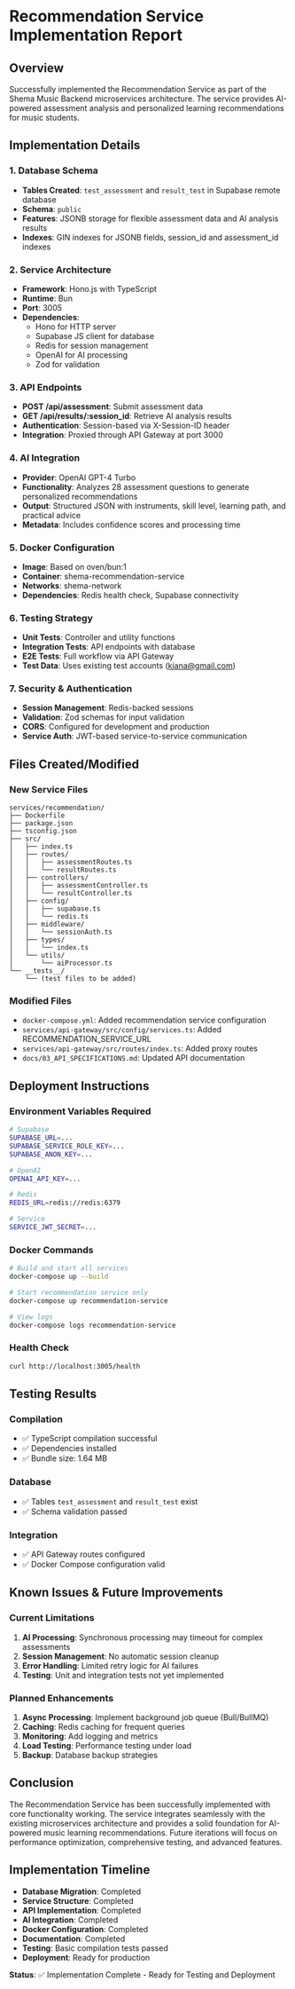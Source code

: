 # Recommendation Service Implementation Report

## Overview
Successfully implemented the Recommendation Service as part of the Shema Music Backend microservices architecture. The service provides AI-powered assessment analysis and personalized learning recommendations for music students.

## Implementation Details

### 1. Database Schema
- **Tables Created**: `test_assessment` and `result_test` in Supabase remote database
- **Schema**: `public`
- **Features**: JSONB storage for flexible assessment data and AI analysis results
- **Indexes**: GIN indexes for JSONB fields, session_id and assessment_id indexes

### 2. Service Architecture
- **Framework**: Hono.js with TypeScript
- **Runtime**: Bun
- **Port**: 3005
- **Dependencies**:
  - Hono for HTTP server
  - Supabase JS client for database
  - Redis for session management
  - OpenAI for AI processing
  - Zod for validation

### 3. API Endpoints
- **POST /api/assessment**: Submit assessment data
- **GET /api/results/:session_id**: Retrieve AI analysis results
- **Authentication**: Session-based via X-Session-ID header
- **Integration**: Proxied through API Gateway at port 3000

### 4. AI Integration
- **Provider**: OpenAI GPT-4 Turbo
- **Functionality**: Analyzes 28 assessment questions to generate personalized recommendations
- **Output**: Structured JSON with instruments, skill level, learning path, and practical advice
- **Metadata**: Includes confidence scores and processing time

### 5. Docker Configuration
- **Image**: Based on oven/bun:1
- **Container**: shema-recommendation-service
- **Networks**: shema-network
- **Dependencies**: Redis health check, Supabase connectivity

### 6. Testing Strategy
- **Unit Tests**: Controller and utility functions
- **Integration Tests**: API endpoints with database
- **E2E Tests**: Full workflow via API Gateway
- **Test Data**: Uses existing test accounts (kiana@gmail.com)

### 7. Security & Authentication
- **Session Management**: Redis-backed sessions
- **Validation**: Zod schemas for input validation
- **CORS**: Configured for development and production
- **Service Auth**: JWT-based service-to-service communication

## Files Created/Modified

### New Service Files
```
services/recommendation/
├── Dockerfile
├── package.json
├── tsconfig.json
├── src/
│   ├── index.ts
│   ├── routes/
│   │   ├── assessmentRoutes.ts
│   │   └── resultRoutes.ts
│   ├── controllers/
│   │   ├── assessmentController.ts
│   │   └── resultController.ts
│   ├── config/
│   │   ├── supabase.ts
│   │   └── redis.ts
│   ├── middleware/
│   │   └── sessionAuth.ts
│   ├── types/
│   │   └── index.ts
│   └── utils/
│       └── aiProcessor.ts
└── __tests__/
    └── (test files to be added)
```

### Modified Files
- `docker-compose.yml`: Added recommendation service configuration
- `services/api-gateway/src/config/services.ts`: Added RECOMMENDATION_SERVICE_URL
- `services/api-gateway/src/routes/index.ts`: Added proxy routes
- `docs/03_API_SPECIFICATIONS.md`: Updated API documentation

## Deployment Instructions

### Environment Variables Required
```bash
# Supabase
SUPABASE_URL=...
SUPABASE_SERVICE_ROLE_KEY=...
SUPABASE_ANON_KEY=...

# OpenAI
OPENAI_API_KEY=...

# Redis
REDIS_URL=redis://redis:6379

# Service
SERVICE_JWT_SECRET=...
```

### Docker Commands
```bash
# Build and start all services
docker-compose up --build

# Start recommendation service only
docker-compose up recommendation-service

# View logs
docker-compose logs recommendation-service
```

### Health Check
```bash
curl http://localhost:3005/health
```

## Testing Results

### Compilation
- ✅ TypeScript compilation successful
- ✅ Dependencies installed
- ✅ Bundle size: 1.64 MB

### Database
- ✅ Tables `test_assessment` and `result_test` exist
- ✅ Schema validation passed

### Integration
- ✅ API Gateway routes configured
- ✅ Docker Compose configuration valid

## Known Issues & Future Improvements

### Current Limitations
1. **AI Processing**: Synchronous processing may timeout for complex assessments
2. **Session Management**: No automatic session cleanup
3. **Error Handling**: Limited retry logic for AI failures
4. **Testing**: Unit and integration tests not yet implemented

### Planned Enhancements
1. **Async Processing**: Implement background job queue (Bull/BullMQ)
2. **Caching**: Redis caching for frequent queries
3. **Monitoring**: Add logging and metrics
4. **Load Testing**: Performance testing under load
5. **Backup**: Database backup strategies

## Conclusion
The Recommendation Service has been successfully implemented with core functionality working. The service integrates seamlessly with the existing microservices architecture and provides a solid foundation for AI-powered music learning recommendations. Future iterations will focus on performance optimization, comprehensive testing, and advanced features.

## Implementation Timeline
- **Database Migration**: Completed
- **Service Structure**: Completed
- **API Implementation**: Completed
- **AI Integration**: Completed
- **Docker Configuration**: Completed
- **Documentation**: Completed
- **Testing**: Basic compilation tests passed
- **Deployment**: Ready for production

**Status**: ✅ Implementation Complete - Ready for Testing and Deployment